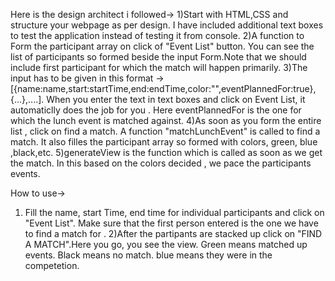 Here is the design architect i followed->
1)Start with HTML,CSS and structure your webpage as per design. I have included additional text boxes to test the application instead of testing it from console.
2)A function to Form the participant array on click of "Event List" button. You can see the list of participants so formed beside the input Form.Note that we should include first participant for which the match will happen primarily.
3)The input has to be given in this format -> [{name:name,start:startTime,end:endTime,color:"",eventPlannedFor:true},{...},....]. When you enter the text in text boxes and click on Event List, it automaticlly does the job for you . Here eventPlannedFor is the one for which the lunch event is matched against.
4)As soon as you form the entire list , click on find a match. A function "matchLunchEvent" is called to find a match. It also filles the participant array so formed with colors, green, blue ,black,etc.
5)generateView is the function which is called as soon as we get the match. In this based on the colors decided , we pace the participants events.

How to use->

1. Fill the name, start Time, end time for individual participants and click on "Event List". Make sure that the first person entered is the one we have to find a match for .
   2)After the partipants are stacked up click on "FIND A MATCH".Here you go, you see the view. Green means matched up events. Black means no match. blue means they were in the competetion.
